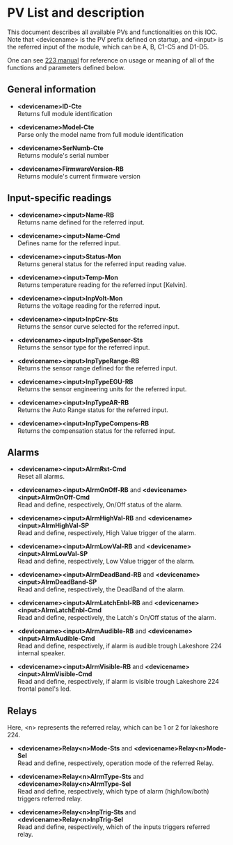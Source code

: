 # PV List and description
This document describes all available PVs and functionalities on this IOC. Note that \<devicename> is the PV prefix defined on startup, and \<input> is the referred input of the module, which can be A, B, C1-C5 and D1-D5.

One can see [223 manual](./224_manual.pdf) for reference on usage or meaning of all of the functions and parameters defined below.

## General information
- **\<devicename>ID-Cte**  
Returns full module identification

- **\<devicename>Model-Cte**  
Parse only the model name from full module identification

- **\<devicename>SerNumb-Cte**  
Returns module's serial number

- **\<devicename>FirmwareVersion-RB**  
Returns module's current firmware version

## Input-specific readings

- **\<devicename>\<input>Name-RB**  
Returns name defined for the referred input.

- **\<devicename>\<input>Name-Cmd**  
Defines name for the referred input.

- **\<devicename>\<input>Status-Mon**  
Returns general status for the referred input reading value.

- **\<devicename>\<input>Temp-Mon**  
Returns temperature reading for the referred input \[Kelvin].
  
- **\<devicename>\<input>InpVolt-Mon**  
Returns the voltage reading for the referred input.

- **\<devicename>\<input>InpCrv-Sts**  
Returns the sensor curve selected for the referred input.

- **\<devicename>\<input>InpTypeSensor-Sts**  
Returns the sensor type for the referred input.
  
- **\<devicename>\<input>InpTypeRange-RB**  
Returns the sensor range defined for the referred input.
  
- **\<devicename>\<input>InpTypeEGU-RB**  
Returns the sensor engineering units for the referred input.
  
- **\<devicename>\<input>InpTypeAR-RB**  
Returns the Auto Range status for the referred input.
  
- **\<devicename>\<input>InpTypeCompens-RB**  
Returns the compensation status for the referred input.

## Alarms

- **\<devicename>\<input>AlrmRst-Cmd**  
Reset all alarms.

- **\<devicename>\<input>AlrmOnOff-RB** and **\<devicename>\<input>AlrmOnOff-Cmd**  
Read and define, respectively, On/Off status of the alarm.
  
- **\<devicename>\<input>AlrmHighVal-RB** and **\<devicename>\<input>AlrmHighVal-SP**  
Read and define, respectively, High Value trigger of the alarm.

- **\<devicename>\<input>AlrmLowVal-RB**  and **\<devicename>\<input>AlrmLowVal-SP**  
Read and define, respectively, Low Value trigger of the alarm.

- **\<devicename>\<input>AlrmDeadBand-RB** and **\<devicename>\<input>AlrmDeadBand-SP**  
Read and define, respectively, the DeadBand of the alarm.

- **\<devicename>\<input>AlrmLatchEnbl-RB** and **\<devicename>\<input>AlrmLatchEnbl-Cmd**  
Read and define, respectively, the Latch's On/Off status of the alarm.

- **\<devicename>\<input>AlrmAudible-RB**  and **\<devicename>\<input>AlrmAudible-Cmd**  
Read and define, respectively, if alarm is audible trough Lakeshore 224 internal speaker.


- **\<devicename>\<input>AlrmVisible-RB** and **\<devicename>\<input>AlrmVisible-Cmd**  
Read and define, respectively, if alarm is visible trough Lakeshore 224 frontal panel's led.


## Relays

Here, \<n> represents the referred relay, which can be 1 or 2 for lakeshore 224.

- **\<devicename>Relay\<n>Mode-Sts** and **\<devicename>Relay\<n>Mode-Sel**  
Read and define, respectively, operation mode of the referred Relay.

- **\<devicename>Relay\<n>AlrmType-Sts**  and **\<devicename>Relay\<n>AlrmType-Sel**  
Read and define, respectively, which type of alarm (high/low/both) triggers referred relay.

- **\<devicename>Relay\<n>InpTrig-Sts** and **\<devicename>Relay\<n>InpTrig-Sel**  
Read and define, respectively, which of the inputs triggers referred relay.
